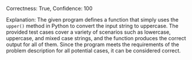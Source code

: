 Correctness: True, Confidence: 100

Explanation: The given program defines a function that simply uses the `upper()` method in Python to convert the input string to uppercase. The provided test cases cover a variety of scenarios such as lowercase, uppercase, and mixed case strings, and the function produces the correct output for all of them. Since the program meets the requirements of the problem description for all potential cases, it can be considered correct.